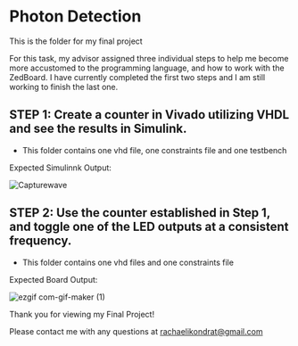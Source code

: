 # Photon Detection

This is the folder for my final project 

For this task, my advisor assigned three individual steps to help me 
become more accustomed to the programming language, and how to work with the ZedBoard. 
I have currently completed the first two steps and I am still working to finish the last one. 

## STEP 1: Create a counter in Vivado utilizing VHDL and see the results in Simulink. 
- This folder contains one vhd file, one constraints file and one testbench

Expected Simulinnk Output: 

![Capturewave](https://user-images.githubusercontent.com/33561389/145822014-be836ad7-ec5a-4b6f-be18-3d9fc15d994e.PNG)

## STEP 2: Use the counter established in Step 1, and toggle one of the LED outputs at a consistent frequency. 
- This folder contains one vhd files and one constraints file

Expected Board Output: 

![ezgif com-gif-maker (1)](https://user-images.githubusercontent.com/33561389/145823100-0757da35-a5aa-4ad7-be62-95765b6cdace.gif)

Thank you for viewing my Final Project!

Please contact me with any questions at rachaelikondrat@gmail.com
